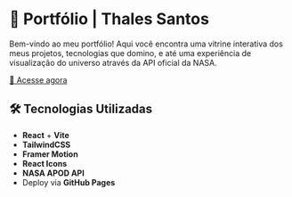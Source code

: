 # 🌌 Portfólio | Thales Santos

Bem-vindo ao meu portfólio! Aqui você encontra uma vitrine interativa dos meus projetos, tecnologias que domino, e até uma experiência de visualização do universo através da API oficial da NASA.

[🔗 Acesse agora](https://thales-sblue.github.io/thales-dev/)

## 🛠️ Tecnologias Utilizadas

- **React** + **Vite**
- **TailwindCSS**
- **Framer Motion**
- **React Icons**
- **NASA APOD API**
- Deploy via **GitHub Pages**
